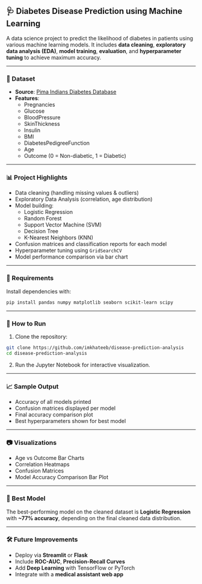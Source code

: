 ## 🩺 Diabetes Disease Prediction using Machine Learning

A data science project to predict the likelihood of diabetes in patients using various machine learning models. It includes **data cleaning**, **exploratory data analysis (EDA)**, **model training**, **evaluation**, and **hyperparameter tuning** to achieve maximum accuracy.

---

### 📁 Dataset

- **Source**: [Pima Indians Diabetes Database](https://www.kaggle.com/datasets/uciml/pima-indians-diabetes-database)
- **Features**:
  - Pregnancies
  - Glucose
  - BloodPressure
  - SkinThickness
  - Insulin
  - BMI
  - DiabetesPedigreeFunction
  - Age
  - Outcome (0 = Non-diabetic, 1 = Diabetic)

---

### 📊 Project Highlights

- Data cleaning (handling missing values & outliers)
- Exploratory Data Analysis (correlation, age distribution)
- Model building:
  - Logistic Regression
  - Random Forest
  - Support Vector Machine (SVM)
  - Decision Tree
  - K-Nearest Neighbors (KNN)
- Confusion matrices and classification reports for each model
- Hyperparameter tuning using `GridSearchCV`
- Model performance comparison via bar chart

---

### 📌 Requirements

Install dependencies with:

```bash
pip install pandas numpy matplotlib seaborn scikit-learn scipy
```

---

### 🚀 How to Run

1. Clone the repository:

```bash
git clone https://github.com/imkhateeb/disease-prediction-analysis
cd disease-prediction-analysis
```

2. Run the Jupyter Notebook for interactive visualization.

---

### 📈 Sample Output

- Accuracy of all models printed
- Confusion matrices displayed per model
- Final accuracy comparison plot
- Best hyperparameters shown for best model

---

### 📷 Visualizations

- Age vs Outcome Bar Charts
- Correlation Heatmaps
- Confusion Matrices
- Model Accuracy Comparison Bar Plot

---

### 🧠 Best Model

The best-performing model on the cleaned dataset is **Logistic Regression** with **~77% accuracy**, depending on the final cleaned data distribution.

---

### 🛠️ Future Improvements

- Deploy via **Streamlit** or **Flask**
- Include **ROC-AUC**, **Precision-Recall Curves**
- Add **Deep Learning** with TensorFlow or PyTorch
- Integrate with a **medical assistant web app**
